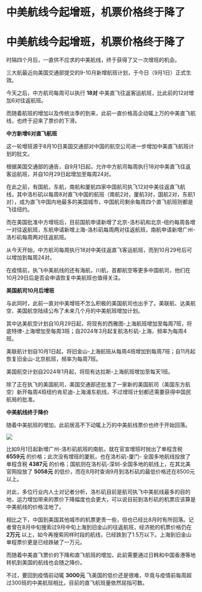 # 中美航线今起增班，机票价格终于降了

# 中美航线今起增班，机票价格终于降了

时隔四个月后，一直供不应求的中美航线，终于获得了又一次增班的机会。

三大航最近向美国交通部提交的9-10月新增航班计划，于今日（9月1日）正式生效。

今天之后，中方航司每周可以执行 **18对** 中美直飞往返客运航班，比此前的12对增加6对往返航班。

而随着航班的增加以及传统淡季的到来，此前一直价格高企动辄上万的中美直飞航线，也终于迎来了票价的下滑。

**中方新增6对直飞航班**

这一轮增班源于8月10日美国交通部对中国的航空公司进一步增加中美直飞航班计划的批文。

根据美国交通部的通告，自9月1日起，允许中方航司每周执行18对中美直飞往返客运航班，并自10月29日起增加至每周24对。

在此之前，有国航，东航，南航和厦航四家中国航司执飞12对中美往返直飞航线，其中洛杉矶以每周8对直飞中国的航班（南航2对，厦航3对，国航2对，东航1对），成为直飞中国内地最多的美国城市，中国航司剩余每周四个直飞航班则都是飞往纽约。

而在美国批准中方增班后，目前国航申请新增了北京-洛杉矶和北京-纽约每周各增一对往返航班，东航申请新增上海-洛杉矶每周两对往返航班，南航申请新增广州-
洛杉矶每周两对往返航班。

从今天开始，中方航司每周执行18对中美往返直飞客运航班，而到10月29号后可以增加到每周24对。

在疫情前，执飞中美航线的还有海航，川航，首都航空等更多中国航司，他们在10月29日后是否会申请恢复中美航班也值得关注。

**美国航司10月后增班**

与此同时，此前一直对中美增班不怎么积极的美国航司也出手了。美联航、达美航空、美国航空陆续公布了未来几个月的中美航班增加计划。

其中达美航空计划自10月29日起，将现有的西雅图-上海航班增加至每周7班，将底特律-上海增加至每周3班；自2024年3月起复航洛杉矶-上海，频率为每周4班。

美联航计划自10月1日起，将旧金山-上海航班从每周4班增加到每周7班；自11月起恢复旧金山-北京航班，频率为每周7班。

美国航空计划自2024年1月起，将现有达拉斯-上海航班增加至每天1班。

除了正在执飞的美国航司，美国交通部还批准了一家新的美国航司（美国东方航空）新开每周4班纽约肯尼迪-上海浦东航线，不过增班计划都还需要获得中国民航局的批准。

**中美航线终于降价**

随着中美航班的增加，此前居高不下动辄上万的中美航线票价也终于开始回落。

![](https://inews.gtimg.com/news_bt/OufKRTpghcvFgqGlknUa5G_9LS2w5QhUhns1_JxcEPvbQAA/1000)

比如9月1日起新增广州-洛杉矶航班的南航，就在官宣增班时抛出了单程含税 **6559元** 的价格；此次没有增班的厦航，也在洛杉矶-厦门-
全国多地航线投放了单程含税 **4387元** 的价格；国航则在洛杉矶-深圳-全国多地的航线上，在其北美官网投放了 **5058元**
的低价，而在8月时查询9月到洛杉矶的最低价格还在8500元以上。

对此，多位行业内人士对记者分析，洛杉矶目前是航司执飞中美航线最多的目的地，运力增加带来的票价下降幅度也会更大，可以说目前到洛杉矶的机票应该算是中美航线的价格洼地了。

相比之下，中国到美国其他城市的机票更贵一些，但也已经比8月时有所回落。记者曾在8月中旬搜索过9月中旬上海到旧金山的往返航班，经济舱的机票价格仍在
**2万元** 以上，如今再搜索同样时段的航线，已经跌到了1.5万以下。上海到旧金山单程票价更是已经跌破了一万元。

而随着中美直飞票价的下降和直飞航班的增加，此前需要通过日韩和中国香港等地转机到美国的航线也会随之降价。

不过，要回到疫情前动辄 **3000元** 飞美国的低价还是很难，毕竟与疫情前每周超过300班的中美航班相比，目前的直飞航班量依然屈指可数。

